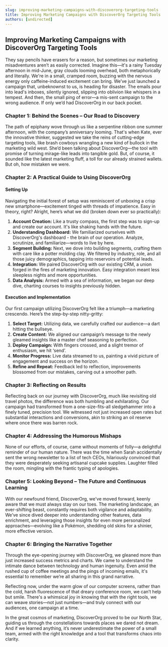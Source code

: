 ```yaml
---
slug: improving-marketing-campaigns-with-discoverorg-targeting-tools
title: Improving Marketing Campaigns with DiscoverOrg Targeting Tools
authors: [undirected]
---
```



## Improving Marketing Campaigns with DiscoverOrg Targeting Tools

They say pencils have erasers for a reason, but sometimes our marketing misadventures aren’t as easily corrected. Imagine this—it's a rainy Tuesday afternoon in mid-June, gray clouds looming overhead, both metaphorically and literally. We're in a small, cramped room, buzzing with the nervous energy only caffeine-induced excitement can bring. We’ve just launched a campaign that, unbeknownst to us, is heading for disaster. The emails pour into lead's inboxes, silently ignored, slipping into oblivion like whispers in a tempest. And then, the small ping of error—a mis-sent campaign to the wrong audience. If only we’d had DiscoverOrg in our back pocket.

### Chapter 1: Behind the Scenes – Our Road to Discovery

The path of epiphany wove through us like a serpentine ribbon one summer afternoon, with the company’s anniversary looming. That's when Kate, ever the innovative thinker, suggested we take the reins of cutting-edge targeting tools, like brash cowboys wrangling a new kind of bullock in the marketing wild west. She’d been talking about DiscoverOrg—the tool with promise of turning mirage-like leads into tangible gold. But, of course, it sounded like the latest marketing fluff, a toll for our already strained wallets. But oh, how mistaken we were. 

### Chapter 2: A Practical Guide to Using DiscoverOrg

#### Setting Up

Navigating the initial forest of setup was reminiscent of unboxing a crisp new smartphone—excitement tinged with threads of impatience. Easy in theory, right? Alright, here’s what we did (broken down ever so practically):

1. **Account Creation:** Like a trusty compass, the first step was to sign-up and create our account. It's like shaking hands with the future.
2. **Understanding Dashboard:** We familiarized ourselves with DiscoverOrg's dashboard - the brain of our operation. Analyze, scrutinize, and familiarize—words to live by here.
3. **Segment Building:** Next, we dove into building segments, crafting them with care like a potter molding clay. We filtered by industry, role, and all those juicy demographics, tapping into reservoirs of potential leads. 
4. **Integration:** We paired DiscoverOrg with our existing CRM, a union forged in the fires of marketing innovation. Easy integration meant less sleepless nights and more opportunities.
5. **Data Analysis:** Armed with a sea of information, we began our deep dive, charting courses to insights previously hidden.

#### Execution and Implementation

Our first campaign utilizing DiscoverOrg felt like a triumph—a marketing crescendo. Here’s the step-by-step nitty-gritty:

1. **Select Target:** Utilizing data, we carefully crafted our audience—a dart hitting the bullseye.
2. **Create Content:** We aligned our campaign’s message to the newly gleamed insights like a master chef seasoning to perfection.
3. **Deploy Campaign:** With fingers crossed, and a slight tremor of enthusiasm, we hit ‘send’.
4. **Monitor Progress:** Live data streamed to us, painting a vivid picture of engagement and success on the horizon.
5. **Refine and Repeat:** Feedback led to reflection, improvements blossomed from our mistakes, carving out a smoother path.

### Chapter 3: Reflecting on Results

Reflecting back on our journey with DiscoverOrg, much like revisiting old travel photos, the difference was both humbling and exhilarating. Our campaign had transformed from a one-size-fits-all sledgehammer into a finely tuned, precision tool. We witnessed not just increased open rates but substantial interactions and conversions, akin to striking an oil reserve where once there was barren rock.

### Chapter 4: Addressing the Humorous Mishaps

None of our efforts, of course, came without moments of folly—a delightful reminder of our human nature. There was the time when Sarah accidentally sent the wrong newsletter to a list of tech CEOs, hilariously convinced that they were desperately seeking artisanal cupcake supplies. Laughter filled the room, mingling with the frantic typing of apologies.

### Chapter 5: Looking Beyond – The Future and Continuous Learning

With our newfound friend, DiscoverOrg, we've moved forward, keenly aware that we must always stay on our toes. The marketing landscape, an ever-shifting beast, constantly requires both vigilance and adaptability. We’ve since dived deeper into understanding other features, data enrichment, and leveraging those insights for even more personalized approaches—evolving like a Pokémon, shedding old skins for a shinier, more effective version.

### Chapter 6: Bringing the Narrative Together

Through the eye-opening journey with DiscoverOrg, we gleaned more than just increased success metrics and charts. We came to understand the intimate dance between technology and human ingenuity. Even amid the rushed cup of coffee meetings and the pings of incoming emails, it's essential to remember we’re all sharing in this grand narrative.

Reflecting now, under the warm glow of our computer screens, rather than the cold, harsh fluorescence of that dreary conference room, we can’t help but smile. There's a whimsical joy in knowing that with the right tools, we can weave stories—not just numbers—and truly connect with our audiences, one campaign at a time. 

In the great cosmos of marketing, DiscoverOrg proved to be our North Star, guiding us through the constellations towards places we dared not dream. And if we learned anything, it’s never underestimate the power of a small team, armed with the right knowledge and a tool that transforms chaos into clarity.